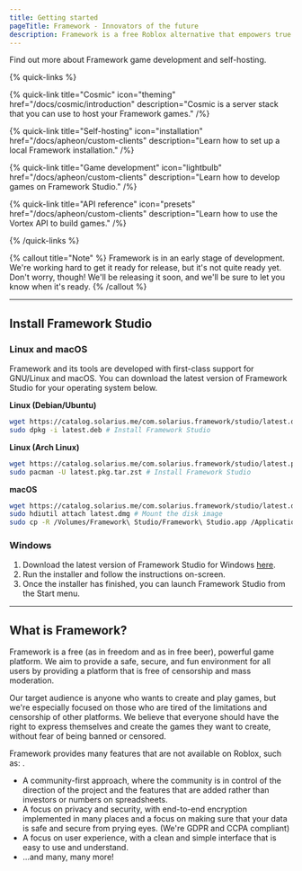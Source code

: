 ```yaml
---
title: Getting started
pageTitle: Framework - Innovators of the future
description: Framework is a free Roblox alternative that empowers true creativity and expression.
---
```


Find out more about Framework game development and self-hosting.

{% quick-links %}

{% quick-link title="Cosmic" icon="theming" href="/docs/cosmic/introduction" description="Cosmic is a server stack that you can use to host your Framework games." /%}

{% quick-link title="Self-hosting" icon="installation" href="/docs/apheon/custom-clients" description="Learn how to set up a local Framework installation." /%}

{% quick-link title="Game development" icon="lightbulb" href="/docs/apheon/custom-clients" description="Learn how to develop games on Framework Studio." /%}

{% quick-link title="API reference" icon="presets" href="/docs/apheon/custom-clients" description="Learn how to use the Vortex API to build games." /%}

{% /quick-links %}

{% callout title="Note" %}
Framework is in an early stage of development. We're working hard to get it ready for release, but it's not quite ready yet. Don't worry, though! We'll be releasing it soon, and we'll be sure to let you know when it's ready.
{% /callout %}

---

## Install Framework Studio

### Linux and macOS

Framework and its tools are developed with first-class support for GNU/Linux and macOS. You can download the latest version of Framework Studio for your operating system below.

**Linux (Debian/Ubuntu)**

```bash
wget https://catalog.solarius.me/com.solarius.framework/studio/latest.deb # Download the latest version of Framework Studio
sudo dpkg -i latest.deb # Install Framework Studio
```

**Linux (Arch Linux)**

```bash
wget https://catalog.solarius.me/com.solarius.framework/studio/latest.pkg.tar.zst # Download the latest version of Framework Studio
sudo pacman -U latest.pkg.tar.zst # Install Framework Studio
```

**macOS**

```bash
wget https://catalog.solarius.me/com.solarius.framework/studio/latest.dmg # Download the latest version of Framework Studio
sudo hdiutil attach latest.dmg # Mount the disk image
sudo cp -R /Volumes/Framework\ Studio/Framework\ Studio.app /Applications # Copy Framework Studio to your Applications folder
```

### Windows

1. Download the latest version of Framework Studio for Windows [here](https://catalog.solarius.me/com.solarius.framework/studio/latest.exe).
2. Run the installer and follow the instructions on-screen.
3. Once the installer has finished, you can launch Framework Studio from the Start menu.

---

## What is Framework?

Framework is a free (as in freedom and as in free beer), powerful game platform. We aim to provide a safe, secure, and fun environment for all users by providing a platform that is free of censorship and mass moderation.

Our target audience is anyone who wants to create and play games, but we're especially focused on those who are tired of the limitations and censorship of other platforms. We believe that everyone should have the right to express themselves and create the games they want to create, without fear of being banned or censored.

Framework provides many features that are not available on Roblox, such as:
.

- A community-first approach, where the community is in control of the direction of the project and the features that are added rather than investors or numbers on spreadsheets.
- A focus on privacy and security, with end-to-end encryption implemented in many places and a focus on making sure that your data is safe and secure from prying eyes. (We're GDPR and CCPA compliant)
- A focus on user experience, with a clean and simple interface that is easy to use and understand.
- ...and many, many more!
